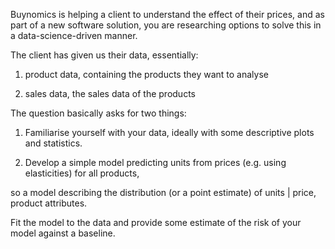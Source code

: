 Buynomics is helping a client to understand the effect of their prices, and as part of a new software solution, you are 
researching options to solve this in a data-science-driven manner. 



The client has given us their data, essentially: 

1. product data, containing the products they want to analyse

2. sales data, the sales data of the products


The question basically asks for two things:

1. Familiarise yourself with your data, ideally with some descriptive plots and statistics. 

2. Develop a simple model predicting units from prices (e.g. using elasticities) for all products, 

so a model describing the distribution (or a point estimate) of units | price, product attributes. 

Fit the model to the data and provide some estimate of the risk of your model against a baseline. 




